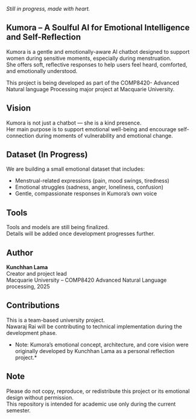 *Still in progress, made with heart.*

## Kumora – A Soulful AI for Emotional Intelligence and Self-Reflection

Kumora is a gentle and emotionally-aware AI chatbot designed to support women during sensitive moments, especially during menstruation.  
She offers soft, reflective responses to help users feel heard, comforted, and emotionally understood.

This project is being developed as part of the COMP8420- Advanced Natural language Processing major project at Macquarie University.


## Vision

Kumora is not just a chatbot — she is a kind presence.  
Her main purpose is to support emotional well-being and encourage self-connection during moments of vulnerability and emotional change.


## Dataset (In Progress)

We are building a small emotional dataset that includes:
- Menstrual-related expressions (pain, mood swings, tiredness)
- Emotional struggles (sadness, anger, loneliness, confusion)
- Gentle, compassionate responses in Kumora’s own voice



## Tools

Tools and models are still being finalized.  
Details will be added once development progresses further.


##  Author

**Kunchhan Lama**  
Creator and project lead  
Macquarie University – COMP8420 Advanced Natural Language processing, 2025


## Contributions

This is a team-based university project.  
Nawaraj Rai will be contributing to technical implementation during the development phase.   
* Note: Kumora’s emotional concept, architecture, and core vision were originally developed by Kunchhan Lama as a personal reflection project.*


## Note

Please do not copy, reproduce, or redistribute this project or its emotional design without permission.  
This repository is intended for academic use only during the current semester.
